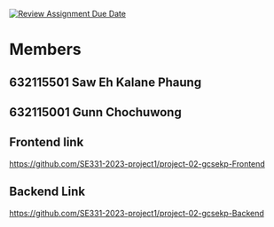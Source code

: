 [![Review Assignment Due Date](https://classroom.github.com/assets/deadline-readme-button-24ddc0f5d75046c5622901739e7c5dd533143b0c8e959d652212380cedb1ea36.svg)](https://classroom.github.com/a/lqwrJucr)

# Members

## 632115501 Saw Eh Kalane Phaung

## 632115001 Gunn Chochuwong

## Frontend link

https://github.com/SE331-2023-project1/project-02-gcsekp-Frontend

## Backend Link

https://github.com/SE331-2023-project1/project-02-gcsekp-Backend

